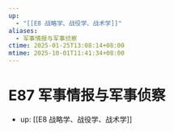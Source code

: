 ```yaml
---
up:
  - "[[E8 战略学、战役学、战术学]]"
aliases:
  - 军事情报与军事侦察
ctime: 2025-01-25T13:08:14+08:00
mtime: 2025-10-01T11:41:34+08:00
---
```


# E87 军事情报与军事侦察

- up: [[E8 战略学、战役学、战术学]]
